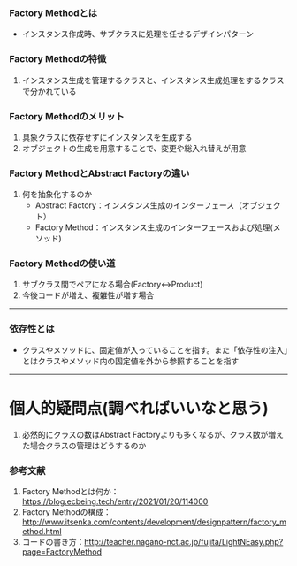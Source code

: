 ### Factory Methodとは
* インスタンス作成時、サブクラスに処理を任せるデザインパターン

### Factory Methodの特徴
1. インスタンス生成を管理するクラスと、インスタンス生成処理をするクラスで分かれている

### Factory Methodのメリット
1. 具象クラスに依存せずにインスタンスを生成する
2. オブジェクトの生成を用意することで、変更や総入れ替えが用意

### Factory MethodとAbstract Factoryの違い
1. 何を抽象化するのか
    * Abstract Factory：インスタンス生成のインターフェース（オブジェクト）
    * Factory Method：インスタンス生成のインターフェースおよび処理(メソッド)

### Factory Methodの使い道
1. サブクラス間でペアになる場合(Factory<->Product)
2. 今後コードが増え、複雑性が増す場合


------------

### 依存性とは
* クラスやメソッドに、固定値が入っていることを指す。また「依存性の注入」とはクラスやメソッド内の固定値を外から参照することを指す

------------

# 個人的疑問点(調べればいいなと思う)
1. 必然的にクラスの数はAbstract Factoryよりも多くなるが、クラス数が増えた場合クラスの管理はどうするのか

### 参考文献
1. Factory Methodとは何か：https://blog.ecbeing.tech/entry/2021/01/20/114000
2. Factory Methodの構成：http://www.itsenka.com/contents/development/designpattern/factory_method.html
3. コードの書き方：http://teacher.nagano-nct.ac.jp/fujita/LightNEasy.php?page=FactoryMethod
